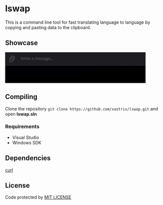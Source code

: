 # lswap
This is a command line tool for fast translating language to language by copying and pasting data to the clipboard.
## Showcase
![Showcase](https://github.com/xastrix/lswap/blob/master/media/showcase.gif)
## Compiling
Clone the repository ```git clone https://github.com/xastrix/lswap.git``` and open **lswap.sln**
### Requirements
* Visual Studio
* Windows SDK
## Dependencies
[curl](https://github.com/curl/curl)  
## License
Code protected by [MIT LICENSE](https://github.com/xastrix/lswap/blob/master/LICENSE)